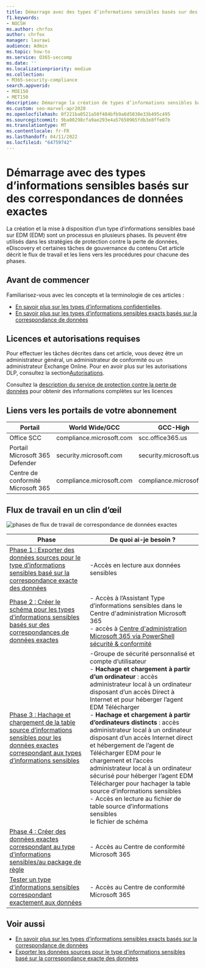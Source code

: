 ```yaml
---
title: Démarrage avec des types d’informations sensibles basés sur des correspondances de données exactes
f1.keywords:
- NOCSH
ms.author: chrfox
author: chrfox
manager: laurawi
audience: Admin
ms.topic: how-to
ms.service: O365-seccomp
ms.date: ''
ms.localizationpriority: medium
ms.collection:
- M365-security-compliance
search.appverid:
- MOE150
- MET150
description: Démarrage la création de types d’informations sensibles basés sur des correspondances de données exactes.
ms.custom: seo-marvel-apr2020
ms.openlocfilehash: 0f221ba0521a50f484bfb9a8d5030e33b495c495
ms.sourcegitcommit: 9ba00298cfa9ae293e4a57650965fdb3e8ffe07b
ms.translationtype: MT
ms.contentlocale: fr-FR
ms.lasthandoff: 04/11/2022
ms.locfileid: "64759742"
---
```

# <a name="get-started-with-exact-data-match-based-sensitive-information-types"></a>Démarrage avec des types d’informations sensibles basés sur des correspondances de données exactes

La création et la mise à disposition d’un type d’informations sensibles basé sur EDM (EDM) sont un processus en plusieurs phases. Ils peuvent être utilisés dans les stratégies de protection contre la perte de données, eDiscovery et certaines tâches de gouvernance du contenu Cet article décrit le flux de travail et les liens vers les procédures pour chacune des phases.

## <a name="before-you-begin"></a>Avant de commencer

Familiarisez-vous avec les concepts et la terminologie de ces articles :

- [En savoir plus sur les types d’informations confidentielles](sensitive-information-type-learn-about.md#learn-about-sensitive-information-types).
- [En savoir plus sur les types d’informations sensibles exacts basés sur la correspondance de données](sit-learn-about-exact-data-match-based-sits.md#learn-about-exact-data-match-based-sensitive-information-types)

## <a name="required-licenses-and-permissions"></a>Licences et autorisations requises

Pour effectuer les tâches décrites dans cet article, vous devez être un administrateur général, un administrateur de conformité ou un administrateur Exchange Online. Pour en avoir plus sur les autorisations DLP, consultez la section[Autorisations](data-loss-prevention-policies.md#permissions).

Consultez la [description du service de protection contre la perte de données](/office365/servicedescriptions/microsoft-365-service-descriptions/microsoft-365-tenantlevel-services-licensing-guidance/microsoft-365-security-compliance-licensing-guidance#data-loss-prevention-for-exchange-online-sharepoint-online-and-onedrive-for-business) pour obtenir des informations complètes sur les licences

## <a name="portal-links-for-your-subscription"></a>Liens vers les portails de votre abonnement

|Portail|World Wide/GCC|GCC-High|DOD|
|---|---|---|---|
|Office SCC|compliance.microsoft.com|scc.office365.us|scc.protection.apps.mil|
|Portail Microsoft 365 Defender|security.microsoft.com|security.microsoft.us|security.apps.mil|
|Centre de conformité Microsoft 365|compliance.microsoft.com|compliance.microsoft.us|compliance.apps.mil|

## <a name="the-work-flow-at-a-glance"></a>Flux de travail en un clin d’œil

![phases de flux de travail de correspondance de données exactes](..\media\swimlane_edm_process.png)


|Phase|De quoi ai-je besoin ?|
|---|---|
|[Phase 1 : Exporter des données sources pour le type d’informations sensibles basé sur la correspondance exacte des données](sit-get-started-exact-data-match-export-data.md#export-source-data-for-exact-data-match-based-sensitive-information-type)|-Accès en lecture aux données sensibles|
|[Phase 2 : Créer le schéma pour les types d’informations sensibles basés sur des correspondances de données exactes](sit-get-started-exact-data-match-create-schema.md#create-the-schema-for-exact-data-match-based-sensitive-information-types)|- Accès à l’Assistant Type d’informations sensibles dans le Centre d'administration Microsoft 365 </br>- accès à [Centre d'administration Microsoft 365 via PowerShell sécurité & conformité](/powershell/exchange/connect-to-scc-powershell) |
|[Phase 3 : Hachage et chargement de la table source d’informations sensibles pour les données exactes correspondant aux types d’informations sensibles](sit-get-started-exact-data-match-hash-upload.md#hash-and-upload-the-sensitive-information-source-table-for-exact-data-match-sensitive-information-types)|-Groupe de sécurité personnalisé et compte d’utilisateur </br>- **Hachage et chargement à partir d’un ordinateur** : accès administrateur local à un ordinateur disposant d’un accès Direct à Internet et pour héberger l’agent EDM Télécharger </br>- **Hachage et chargement à partir d’ordinateurs distincts** : accès administrateur local à un ordinateur disposant d’un accès Internet direct et hébergement de l’agent de Télécharger EDM pour le chargement et l’accès administrateur local à un ordinateur sécurisé pour héberger l’agent EDM Télécharger pour hachager la table source d’informations sensibles </br>- Accès en lecture au fichier de table source d’informations sensibles </br> le fichier de schéma |
|[Phase 4 : Créer des données exactes correspondant au type d’informations sensibles/au package de règle](sit-get-started-exact-data-match-create-rule-package.md#create-exact-data-match-sensitive-information-typerule-package) |- Accès au Centre de conformité Microsoft 365 |
|[Tester un type d’informations sensibles correspondant exactement aux données](sit-get-started-exact-data-match-test.md#test-an-exact-data-match-sensitive-information-type)| - Accès au Centre de conformité Microsoft 365

## <a name="see-also"></a>Voir aussi

- [En savoir plus sur les types d’informations sensibles exacts basés sur la correspondance de données](sit-learn-about-exact-data-match-based-sits.md#learn-about-exact-data-match-based-sensitive-information-types)
- [Exporter les données sources pour le type d’informations sensibles basé sur la correspondance exacte des données](sit-get-started-exact-data-match-export-data.md#export-source-data-for-exact-data-match-based-sensitive-information-type)
